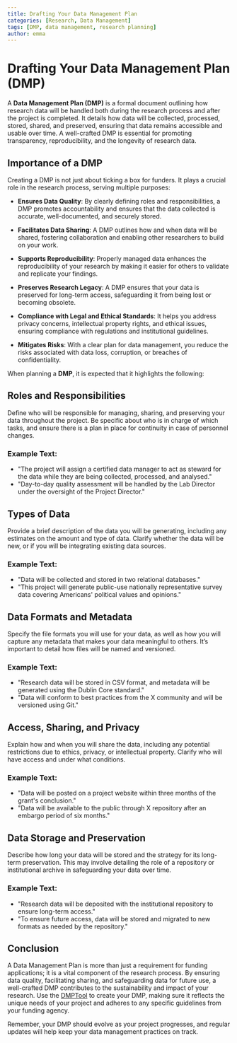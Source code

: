 ```yaml
---
title: Drafting Your Data Management Plan
categories: [Research, Data Management]
tags: [DMP, data management, research planning]
author: emma
---
```


# Drafting Your Data Management Plan (DMP) 

A **Data Management Plan (DMP)** is a formal document outlining how research data will be handled both during the research process and after the project is completed. It details how data will be collected, processed, stored, shared, and preserved, ensuring that data remains accessible and usable over time. A well-crafted DMP is essential for promoting transparency, reproducibility, and the longevity of research data.

## Importance of a DMP

Creating a DMP is not just about ticking a box for funders. It plays a crucial role in the research process, serving multiple purposes:

- **Ensures Data Quality**: By clearly defining roles and responsibilities, a DMP promotes accountability and ensures that the data collected is accurate, well-documented, and securely stored.
  
- **Facilitates Data Sharing**: A DMP outlines how and when data will be shared, fostering collaboration and enabling other researchers to build on your work.

- **Supports Reproducibility**: Properly managed data enhances the reproducibility of your research by making it easier for others to validate and replicate your findings.

- **Preserves Research Legacy**: A DMP ensures that your data is preserved for long-term access, safeguarding it from being lost or becoming obsolete.

- **Compliance with Legal and Ethical Standards**: It helps you address privacy concerns, intellectual property rights, and ethical issues, ensuring compliance with regulations and institutional guidelines.

- **Mitigates Risks**: With a clear plan for data management, you reduce the risks associated with data loss, corruption, or breaches of confidentiality.

When planning a **DMP**, it is expected that it highlights the following:

## Roles and Responsibilities

Define who will be responsible for managing, sharing, and preserving your data throughout the project. Be specific about who is in charge of which tasks, and ensure there is a plan in place for continuity in case of personnel changes.

### Example Text:
- "The project will assign a certified data manager to act as steward for the data while they are being collected, processed, and analysed."
- "Day-to-day quality assessment will be handled by the Lab Director under the oversight of the Project Director."

## Types of Data

Provide a brief description of the data you will be generating, including any estimates on the amount and type of data. Clarify whether the data will be new, or if you will be integrating existing data sources.

### Example Text:
- "Data will be collected and stored in two relational databases."
- "This project will generate public-use nationally representative survey data covering Americans' political values and opinions."

## Data Formats and Metadata

Specify the file formats you will use for your data, as well as how you will capture any metadata that makes your data meaningful to others. It’s important to detail how files will be named and versioned.

### Example Text:
- "Research data will be stored in CSV format, and metadata will be generated using the Dublin Core standard."
- "Data will conform to best practices from the X community and will be versioned using Git."

## Access, Sharing, and Privacy

Explain how and when you will share the data, including any potential restrictions due to ethics, privacy, or intellectual property. Clarify who will have access and under what conditions.

### Example Text:
- "Data will be posted on a project website within three months of the grant's conclusion."
- "Data will be available to the public through X repository after an embargo period of six months."

## Data Storage and Preservation

Describe how long your data will be stored and the strategy for its long-term preservation. This may involve detailing the role of a repository or institutional archive in safeguarding your data over time.

### Example Text:
- "Research data will be deposited with the institutional repository to ensure long-term access."
- "To ensure future access, data will be stored and migrated to new formats as needed by the repository."

## Conclusion

A Data Management Plan is more than just a requirement for funding applications; it is a vital component of the research process. By ensuring data quality, facilitating sharing, and safeguarding data for future use, a well-crafted DMP contributes to the sustainability and impact of your research. Use the [DMPTool](https://dmptool.org/) to create your DMP, making sure it reflects the unique needs of your project and adheres to any specific guidelines from your funding agency.

Remember, your DMP should evolve as your project progresses, and regular updates will help keep your data management practices on track.
